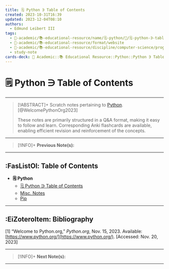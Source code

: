 ```yaml
---
title: 🗒️ Python ∋ Table of Contents
created: 2023-10-31T16:39
updated: 2023-12-04T08:10
authors:
  - Edmund Leibert III
tags:
  - 🔴-academic/📚-educational-resource/name/🗒️-python/🔖/🗒️-python-∋-table-of-contents
  - 🔴-academic/📚-educational-resource/format/website
  - 🔴-academic/📚-educational-resource/discipline/computer-science/programming-language/python
  - study-note
cards-deck: 🔴 Academic::📚 Educational Resource::Python::Python ∋ Table of Contents
---
```


# 🗒️ Python ∋ Table of Contents

---

> [!ABSTRACT]+ 
> Scratch notes pertaining to [Python](https://www.python.org/). [@WelcomePythonOrg2023]
> 
> These notes are primarily structured in a Q&A format, making it easy to follow and learn. Corresponding Anki flashcards are available, enabling efficient revision and reinforcement of the concepts.

---

> [!INFO]+ 
> **Previous Note(s):**
> 

---

## :FasListOl: Table of Contents

- **🗒️ Python**
	- [🗒️ Python ∋ Table of Contents](the-vault/src/🔴%20Academic/📚%20Educational%20Resource/🗒️%20Python/🗒️%20Python%20∋%20Table%20of%20Contents.md)
	- [Misc. Notes](the-vault/src/🔴%20Academic/📚%20Educational%20Resource/🗒️%20Python/Misc.%20Notes.md)
	- [Pip](the-vault/src/🔴%20Academic/📚%20Educational%20Resource/🗒️%20Python/Pip.md)

---

## :EiZoteroItem: Bibliography

\[1\]
“Welcome to Python.org,” _Python.org_, Nov. 15, 2023. Available: [https://www.python.org/](https://www.python.org/). [Accessed: Nov. 20, 2023]

---

> [!INFO]+
> **Next Note(s):**

---
